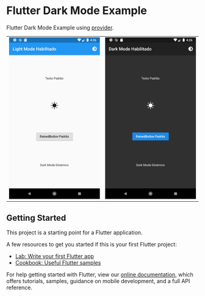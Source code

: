 # Flutter Dark Mode Example

Flutter Dark Mode Example using [provider](https://pub.dev/packages/provider).

|                                       |                                     |
| ------------------------------------- | ----------------------------------- |
| ![Light Mode](flutter-light-mode.png) | ![Dark Mode](flutter-dark-mode.png) |

## Getting Started

This project is a starting point for a Flutter application.

A few resources to get you started if this is your first Flutter project:

- [Lab: Write your first Flutter app](https://flutter.dev/docs/get-started/codelab)
- [Cookbook: Useful Flutter samples](https://flutter.dev/docs/cookbook)

For help getting started with Flutter, view our
[online documentation](https://flutter.dev/docs), which offers tutorials,
samples, guidance on mobile development, and a full API reference.
